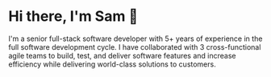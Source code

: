 # Hi there, I'm Sam 👋  

I'm a senior full-stack software developer with 5+ years of experience in the full software development cycle. I have collaborated with 3 cross-functional agile teams to build, test, and deliver software features and increase efficiency while delivering world-class solutions to customers.
